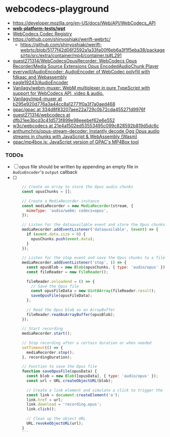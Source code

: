 webcodecs-playground
====================
- https://developer.mozilla.org/en-US/docs/Web/API/WebCodecs_API
- [**web-platform-tests/wpt**](https://github.com/web-platform-tests/wpt/)
- [WebCodecs Codec Registry](https://www.w3.org/TR/webcodecs-codec-registry/#audio-codec-registry)
- https://github.com/shinyoshiaki/werift-webrtc/
  - https://github.com/shinyoshiaki/werift-webrtc/blob/5177f42d06f2592a1a33fa00f6eb6a3f1f5eba38/packages/rtp/src/extra/container/mp4/container.ts#L291
- [guest271314/WebCodecsOpusRecorder: WebCodecs Opus Recorder/Media Source Extensions Opus EncodedAudioChunk Player](https://github.com/guest271314/WebCodecsOpusRecorder)
- [everywill/AudioEncoder: AudioEncoder of WebCodec polyfill with fdkaac and Webassembly](https://github.com/everywill/AudioEncoder)
- [eagle19243/AudioEncoder](https://github.com/eagle19243/AudioEncoder)
- [Vanilagy/webm-muxer: WebM multiplexer in pure TypeScript with support for WebCodecs API, video & audio.](https://github.com/Vanilagy/webm-muxer)
- [Vanilagy/mp4-muxer at b295e920d776a3a44cc8a12771f0a3f7a0aed468](https://github.com/Vanilagy/mp4-muxer/tree/b295e920d776a3a44cc8a12771f0a3f7a0aed468)
- [gpac/gpac at 334d8f83207aee22a729c0b72cda455271d9976f](https://github.com/gpac/gpac/tree/334d8f83207aee22a729c0b72cda455271d9976f)
- [guest271314/webcodecs at dfb21ee3bcd3c41d573f899e98eeebef62e6e552](https://github.com/guest271314/webcodecs/tree/dfb21ee3bcd3c41d573f899e98eeebef62e6e552)
- [w3c/webcodecs at 21e4a1502ed53553495c099c828592b819d5dc6c](https://github.com/w3c/webcodecs/tree/21e4a1502ed53553495c099c828592b819d5dc6c)
- [anthumchris/opus-stream-decoder: Instantly decode Ogg Opus audio streams in chunks with JavaScript & WebAssembly (Wasm)](https://github.com/anthumchris/opus-stream-decoder)
- [gpac/mp4box.js: JavaScript version of GPAC's MP4Box tool](https://github.com/gpac/mp4box.js/)
### TODOs
- [ ] opus file should be written by appending an empty file in `AudioEncoder`'s `output` callback
- [ ] ```js
      // Create an array to store the Opus audio chunks
      const opusChunks = [];
      
      // Create a MediaRecorder instance
      const mediaRecorder = new MediaRecorder(stream, {
        mimeType: 'audio/webm; codecs=opus',
      });
      
      // Listen for the dataavailable event and store the Opus chunks
      mediaRecorder.addEventListener('dataavailable', (event) => {
        if (event.data.size > 0) {
          opusChunks.push(event.data);
        }
      });
      
      // Listen for the stop event and save the Opus chunks to a file
      mediaRecorder.addEventListener('stop', () => {
        const opusBlob = new Blob(opusChunks, { type: 'audio/opus' });
        const fileReader = new FileReader();
      
        fileReader.onloadend = () => {
          // Save the Opus file
          const opusFileData = new Uint8Array(fileReader.result);
          saveOpusFile(opusFileData);
        };
      
        // Read the Opus blob as an ArrayBuffer
        fileReader.readAsArrayBuffer(opusBlob);
      });
      
      // Start recording
      mediaRecorder.start();
      
      // Stop recording after a certain duration or when needed
      setTimeout(() => {
        mediaRecorder.stop();
      }, recordingDuration);
      
      // Function to save the Opus file
      function saveOpusFile(opusData) {
        const blob = new Blob([opusData], { type: 'audio/opus' });
        const url = URL.createObjectURL(blob);
      
        // Create a link element and simulate a click to trigger the download
        const link = document.createElement('a');
        link.href = url;
        link.download = 'recording.opus';
        link.click();
      
        // Clean up the object URL
        URL.revokeObjectURL(url);
      }
      ```
